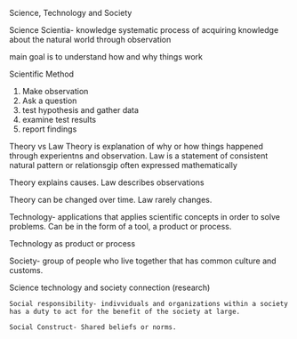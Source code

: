 Science, Technology and Society

Science 
Scientia- knowledge
systematic process of acquiring knowledge about the natural world through observation

main goal is to understand how and why things work

Scientific Method
1. Make observation
2. Ask a question
3. test hypothesis and gather data
4. examine test results
5. report findings

Theory vs Law
Theory is explanation of why or how things happened through experientns and observation. Law is a statement of consistent natural pattern or relationsgip often expressed mathematically

Theory explains causes. Law describes observations

Theory can be changed over time. Law rarely changes.

Technology- applications that applies scientific concepts  in order to solve problems. Can be in the form of a tool, a product or process.

Technology as product or process

Society- group of people who live together that has common culture and customs.

Science technology and society connection (research)

    Social responsibility- indivviduals and organizations within a society has a duty to act for the benefit of the society at large.

    Social Construct- Shared beliefs or norms.
